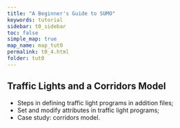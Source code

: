 ```yaml
---
title: "A Beginner's Guide to SUMO"
keywords: tutorial
sidebar: t0_sidebar
toc: false
simple_map: true
map_name: map_tut0
permalink: t0_4.html
folder: tut0
---
```


## Traffic Lights and a Corridors Model
- Steps in defining traffic light programs in addition files;
- Set and modify attributes in traffic light programs;
- Case study: corridors model.

<script async class="speakerdeck-embed" data-id="2c8d93dc56144fd8b261f0bdf0071221" data-ratio="1.77777777777778" src="//speakerdeck.com/assets/embed.js"></script>